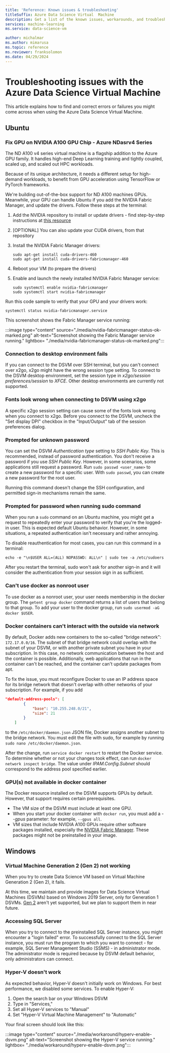 ```yaml
---
title: 'Reference: Known issues & troubleshooting'
titleSuffix: Azure Data Science Virtual  Machine
description: Get a list of the known issues, workarounds, and troubleshooting for Azure Data Science Virtual Machine
services: machine-learning
ms.service: data-science-vm

author: michalmar
ms.author: mimarusa
ms.topic: reference
ms.reviewer: franksolomon
ms.date: 04/29/2024
---
```


# Troubleshooting issues with the Azure Data Science Virtual Machine

This article explains how to find and correct errors or failures you might come across when using the Azure Data Science Virtual Machine.

## Ubuntu

### Fix GPU on NVIDIA A100 GPU Chip - Azure NDasrv4 Series

The ND A100 v4 series virtual machine is a flagship addition to the Azure GPU family. It handles high-end Deep Learning training and tightly coupled, scaled up, and scaled out HPC workloads.

Because of its unique architecture, it needs a different setup for high-demand workloads, to benefit from GPU acceleration using TensorFlow or PyTorch frameworks.

We're building out-of-the-box support for ND A100 machines GPUs. Meanwhile, your GPU can handle Ubuntu if you add the NVIDIA Fabric Manager, and update the drivers. Follow these steps at the terminal:

1. Add the NVIDIA repository to install or update drivers - find step-by-step instructions at [this resource](https://docs.nvidia.com/datacenter/tesla/tesla-installation-notes/index.html#ubuntu-lts)
1. [OPTIONAL] You can also update your CUDA drivers, from that repository
1. Install the NVIDIA Fabric Manager drivers:

    ```
    sudo apt-get install cuda-drivers-460
    sudo apt-get install cuda-drivers-fabricmanager-460
    ```

1. Reboot your VM (to prepare the drivers)
1. Enable and launch the newly installed NVIDIA Fabric Manager service:

    ```
    sudo systemctl enable nvidia-fabricmanager
    sudo systemctl start nvidia-fabricmanager
    ```

Run this code sample to verify that your GPU and your drivers work:
```
systemctl status nvidia-fabricmanager.service
```

This screenshot shows the Fabric Manager service running:

:::image type="content" source="./media/nvidia-fabricmanager-status-ok-marked.png" alt-text="Screenshot showing the Fabric Manager service running." lightbox= "./media/nvidia-fabricmanager-status-ok-marked.png":::

### Connection to desktop environment fails

If you can connect to the DSVM over SSH terminal, but you can't connect over x2go, x2go might have the wrong session type setting. To connect to the DSVM desktop environment, set the session type in *x2go/session preferences/session* to *XFCE*. Other desktop environments are currently not supported.

### Fonts look wrong when connecting to DSVM using x2go

A specific x2go session setting can cause some of the fonts look wrong when you connect to x2go. Before you connect to the DSVM, uncheck the "Set display DPI" checkbox in the "Input/Output" tab of the session preferences dialog.

### Prompted for unknown password

You can set the DSVM *Authentication type* setting to *SSH Public Key*. This is recommended, instead of password authentication. You don't receive a password if you use *SSH Public Key*. However, in some scenarios, some applications still request a password. Run `sudo passwd <user_name>` to create a new password for a specific user. With `sudo passwd`, you can create a new password for the root user.

Running this command doesn't change the SSH configuration, and permitted sign-in mechanisms remain the same.

### Prompted for password when running sudo command

When you run a `sudo` command on an Ubuntu machine, you might get a request to repeatedly enter your password to verify that you're the logged-in user. This is expected default Ubuntu behavior. However, in some situations, a repeated authentication isn't necessary and rather annoying.

To disable reauthentication for most cases, you can run this command in a terminal:

 `echo -e "\n$USER ALL=(ALL) NOPASSWD: ALL\n" | sudo tee -a /etc/sudoers`

After you restart the terminal, sudo won't ask for another sign-in and it will consider the authentication from your
session sign in as sufficient.

### Can't use docker as nonroot user

To use docker as a nonroot user, your user needs membership in the docker group. The `getent group docker` command returns a list of users that belong to that group. To add your user to the docker group, run `sudo usermod -aG docker $USER`.

### Docker containers can't interact with the outside via network

By default, Docker adds new containers to the so-called "bridge network": `172.17.0.0/16`. The subnet of
that bridge network could overlap with the subnet of your DSVM, or with another private subnet you have in your subscription. In this case, no network communication between the host and the container is possible. Additionally, web applications that run in the container can't be reached, and the container can't update packages from apt.

To fix the issue, you must reconfigure Docker to use an IP address space for its bridge network that doesn't overlap
with other networks of your subscription. For example, if you add

```json
"default-address-pools": [
        {
            "base": "10.255.248.0/21",
            "size": 21
        }
    ]
```

to the `/etc/docker/daemon.json` JSON file, Docker assigns another subnet to the bridge
network. You must edit the file with sudo, for example by running `sudo nano /etc/docker/daemon.json`.

After the change, run `service docker restart` to restart the Docker service. To determine whether or not your changes took effect, can run `docker network inspect bridge`. The value under *IPAM.Config.Subnet* should correspond to the address pool specified earlier.

### GPU(s) not available in docker container

The Docker resource installed on the DSVM supports GPUs by default. However, that support requires certain prerequisites.

* The VM size of the DSVM must include at least one GPU.
* When you start your docker container with `docker run`, you must add a *--gpus* parameter: for example, `--gpus all`.
* VM sizes that include NVIDIA A100 GPUs require other software packages installed, especially the
[NVIDIA Fabric Manager](https://docs.nvidia.com/datacenter/tesla/pdf/fabric-manager-user-guide.pdf). These packages
might not be preinstalled in your image.

## Windows

### Virtual Machine Generation 2 (Gen 2) not working
When you try to create Data Science VM based on Virtual Machine Generation 2 (Gen 2), it fails.

At this time, we maintain and provide images for Data Science Virtual Machines (DSVMs) based on Windows 2019 Server, only for Generation 1 DSVMs. [Gen 2](../../virtual-machines/generation-2.md) aren't yet supported, but we plan to support them in near future.

### Accessing SQL Server

When you try to connect to the preinstalled SQL Server instance, you might encounter a "login failed" error. To
successfully connect to the SQL Server instance, you must run the program to which you want to connect - for example, SQL Server Management Studio (SSMS) - in administrator mode. The administrator mode is required because by DSVM default behavior, only administrators can connect.

### Hyper-V doesn't work

As expected behavior, Hyper-V doesn't initially work on Windows. For best performance, we disabled some services.
To enable Hyper-V:

1. Open the search bar on your Windows DSVM
1. Type in "Services,"
1. Set all Hyper-V services to "Manual"
1. Set "Hyper-V Virtual Machine Management" to "Automatic"

Your final screen should look like this:

:::image type="content" source="./media/workaround/hyperv-enable-dsvm.png" alt-text="Screenshot showing the Hyper-V service running." lightbox= "./media/workaround/hyperv-enable-dsvm.png":::